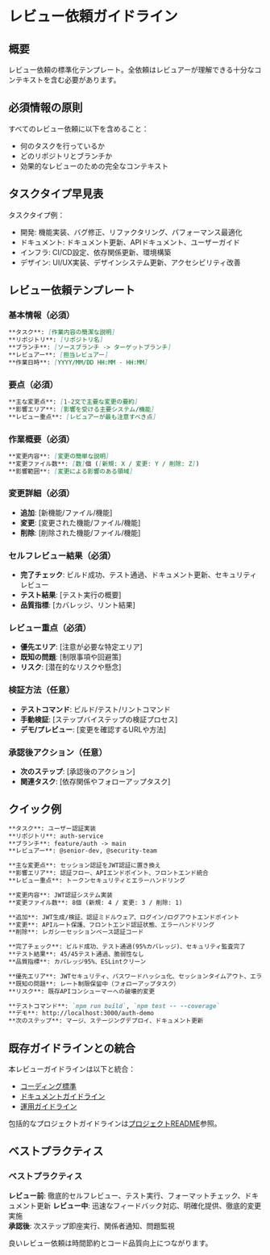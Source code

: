 # レビュー依頼ガイドライン

## 概要

レビュー依頼の標準化テンプレート。全依頼はレビュアーが理解できる十分なコンテキストを含む必要があります。

## 必須情報の原則

すべてのレビュー依頼に以下を含めること：

- 何のタスクを行っているか
- どのリポジトリとブランチか
- 効果的なレビューのための完全なコンテキスト

## タスクタイプ早見表

タスクタイプ例：

- 開発: 機能実装、バグ修正、リファクタリング、パフォーマンス最適化
- ドキュメント: ドキュメント更新、APIドキュメント、ユーザーガイド
- インフラ: CI/CD設定、依存関係更新、環境構築
- デザイン: UI/UX実装、デザインシステム更新、アクセシビリティ改善

## レビュー依頼テンプレート

### 基本情報（必須）

```markdown
**タスク**: [作業内容の簡潔な説明]
**リポジトリ**: [リポジトリ名]
**ブランチ**: [ソースブランチ -> ターゲットブランチ]
**レビュアー**: [担当レビュアー]
**作業日時**: [YYYY/MM/DD HH:MM - HH:MM]
```

### 要点（必須）

```markdown
**主な変更点**: [1-2文で主要な変更の要約]
**影響エリア**: [影響を受ける主要システム/機能]
**レビュー重点**: [レビュアーが最も注意すべき点]
```

### 作業概要（必須）

```markdown
**変更内容**: [変更の簡単な説明]
**変更ファイル数**: [数]個 ([新規: X / 変更: Y / 削除: Z])
**影響範囲**: [変更による影響のある領域]
```

### 変更詳細（必須）

- **追加**: [新機能/ファイル/機能]
- **変更**: [変更された機能/ファイル/機能]
- **削除**: [削除された機能/ファイル/機能]

### セルフレビュー結果（必須）

- **完了チェック**: ビルド成功、テスト通過、ドキュメント更新、セキュリティレビュー
- **テスト結果**: [テスト実行の概要]
- **品質指標**: [カバレッジ、リント結果]

### レビュー重点（必須）

- **優先エリア**: [注意が必要な特定エリア]
- **既知の問題**: [制限事項や回避策]
- **リスク**: [潜在的なリスクや懸念]

### 検証方法（任意）

- **テストコマンド**: ビルド/テスト/リントコマンド
- **手動検証**: [ステップバイステップの検証プロセス]
- **デモ/プレビュー**: [変更を確認するURLや方法]

### 承認後アクション（任意）

- **次のステップ**: [承認後のアクション]
- **関連タスク**: [依存関係やフォローアップタスク]

## クイック例

```markdown
**タスク**: ユーザー認証実装
**リポジトリ**: auth-service  
**ブランチ**: feature/auth -> main
**レビュアー**: @senior-dev, @security-team

**主な変更点**: セッション認証をJWT認証に置き換え
**影響エリア**: 認証フロー、APIエンドポイント、フロントエンド統合
**レビュー重点**: トークンセキュリティとエラーハンドリング

**変更内容**: JWT認証システム実装
**変更ファイル数**: 8個 (新規: 4 / 変更: 3 / 削除: 1)

**追加**: JWT生成/検証、認証ミドルウェア、ログイン/ログアウトエンドポイント
**変更**: APIルート保護、フロントエンド認証状態、エラーハンドリング
**削除**: レガシーセッションベース認証コード

**完了チェック**: ビルド成功、テスト通過(95%カバレッジ)、セキュリティ監査完了
**テスト結果**: 45/45テスト通過、脆弱性なし
**品質指標**: カバレッジ95%、ESLintクリーン

**優先エリア**: JWTセキュリティ、パスワードハッシュ化、セッションタイムアウト、エラーサニタイズ
**既知の問題**: レート制限保留中（フォローアップタスク）
**リスク**: 既存APIコンシューマーへの破壊的変更

**テストコマンド**: `npm run build`, `npm test -- --coverage`
**デモ**: http://localhost:3000/auth-demo
**次のステップ**: マージ、ステージングデプロイ、ドキュメント更新
```

## 既存ガイドラインとの統合

本レビューガイドラインは以下と統合：

- [コーディング標準](./coding-standards.md)
- [ドキュメントガイドライン](./documentation-guidelines.md)
- [運用ガイドライン](../ops/operational-guidelines.md)

包括的なプロジェクトガイドラインは[プロジェクトREADME](../../README.md)参照。

## ベストプラクティス

### ベストプラクティス

**レビュー前**: 徹底的セルフレビュー、テスト実行、フォーマットチェック、ドキュメント更新
**レビュー中**: 迅速なフィードバック対応、明確化提供、徹底的変更実施  
**承認後**: 次ステップ即座実行、関係者通知、問題監視

良いレビュー依頼は時間節約とコード品質向上につながります。
